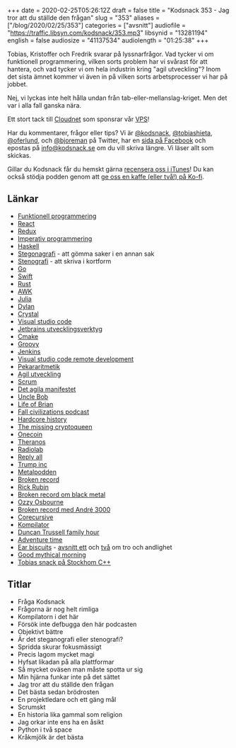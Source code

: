 +++
date = 2020-02-25T05:26:12Z
draft = false
title = "Kodsnack 353 - Jag tror att du ställde den frågan"
slug = "353"
aliases = ["/blog/2020/02/25/353"]
categories = ["avsnitt"]
audiofile = "https://traffic.libsyn.com/kodsnack/353.mp3"
libsynid = "13281194"
english = false
audiosize = "41137534"
audiolength = "01:25:38"
+++

Tobias, Kristoffer och Fredrik svarar på lyssnarfrågor. Vad tycker vi om funktionell programmering, vilken sorts problem har vi svårast för att hantera, och vad tycker vi om hela industrin kring "agil utveckling"? Inom det sista ämnet kommer vi även in på vilken sorts arbetsprocesser vi har på jobbet.

Nej, vi lyckas inte helt hålla undan från tab-eller-mellanslag-kriget. Men det var i alla fall ganska nära.

Ett stort tack till [Cloudnet](http://www.cloudnet.se) som sponsrar vår [VPS](http://en.wikipedia.org/wiki/Virtual_private_server)!

Har du kommentarer, frågor eller tips? Vi är [@kodsnack](https://www.twitter.com/kodsnack), [@tobiashieta](https://www.twitter.com/tobiashieta), [@oferlund](https://www.twitter.com/oferlund), och [@bjoreman](https://www.twitter.com/bjoreman) på Twitter, har en [sida på Facebook](https://www.facebook.com/kodsnack) och epostas på [info@kodsnack.se](mailto:info@kodsnack.se) om du vill skriva längre. Vi läser allt som skickas.

Gillar du Kodsnack får du hemskt gärna [recensera oss i iTunes](http://itunes.apple.com/se/podcast/kodsnack/id561631498?l=en)! Du kan också stödja podden genom att <a href="https://ko-fi.com/kodsnack" rel="payment">ge oss en kaffe (eller två!) på Ko-fi</a>.

## Länkar ##
* [Funktionell programmering](https://en.wikipedia.org/wiki/Functional_programming)
* [React](https://en.wikipedia.org/wiki/React_%28web_framework%29)
* [Redux](https://en.wikipedia.org/wiki/Redux_%28JavaScript_library%29)
* [Imperativ programmering](https://en.wikipedia.org/wiki/Imperative_programming)
* [Haskell](https://en.wikipedia.org/wiki/Haskell_%28programming_language%29)
* [Stegonagrafi](https://en.wikipedia.org/wiki/Steganography) - att gömma saker i en annan sak
* [Stenografi](https://en.wikipedia.org/wiki/Shorthand) - att skriva i kortform
* [Go](https://en.wikipedia.org/wiki/Go_%28programming_language%29)
* [Swift](https://en.wikipedia.org/wiki/Swift_%28programming_language%29)
* [Rust](https://en.wikipedia.org/wiki/Rust_%28programming_language%29)
* [AWK](https://en.wikipedia.org/wiki/AWK)
* [Julia](https://en.wikipedia.org/wiki/Julia_%28programming_language%29)
* [Dylan](https://en.wikipedia.org/wiki/Dylan_%28programming_language%29)
* [Crystal](https://en.wikipedia.org/wiki/Crystal_%28programming_language%29)
* [Visual studio code](https://en.wikipedia.org/wiki/Visual_Studio_Code)
* [Jetbrains utvecklingsverktyg](https://www.jetbrains.com/)
* [Cmake](https://en.wikipedia.org/wiki/CMake)
* [Groovy](https://en.wikipedia.org/wiki/Apache_Groovy)
* [Jenkins](https://en.wikipedia.org/wiki/Jenkins_%28software%29)
* [Visual studio code remote development](https://code.visualstudio.com/docs/remote/remote-overview)
* [Pekararitmetik](https://www.tutorialspoint.com/cprogramming/c_pointer_arithmetic.htm)
* [Agil utveckling](https://en.wikipedia.org/wiki/Agile_software_development)
* [Scrum](https://en.wikipedia.org/wiki/Scrum_%28software_development%29)
* [Det agila manifestet](https://en.wikipedia.org/wiki/Agile_software_development#The_Agile_Manifesto)
* [Uncle Bob](https://en.wikipedia.org/wiki/Robert_C._Martin)
* [Life of Brian](https://en.wikipedia.org/wiki/Monty_Python%27s_Life_of_Brian)
* [Fall civilizations podcast](https://fallofcivilizationspodcast.com/)
* [Hardcore history](https://www.dancarlin.com/hardcore-history-series/)
* [The missing cryptoqueen](https://www.bbc.co.uk/programmes/p07nkd84/episodes/downloads)
* [Onecoin](https://en.wikipedia.org/wiki/OneCoin)
* [Theranos](https://en.wikipedia.org/wiki/Theranos)
* [Radiolab](https://en.wikipedia.org/wiki/Radiolab)
* [Reply all](https://gimletmedia.com/shows/reply-all)
* [Trump inc](https://www.wnycstudios.org/podcasts/trumpinc)
* [Metalpodden](http://metalpodden.se/)
* [Broken record](https://brokenrecordpodcast.com/)
* [Rick Rubin](https://en.wikipedia.org/wiki/Rick_Rubin)
* [Broken record om black metal](https://brokenrecordpodcast.com/2018-2019#/episode-7-dave-hill/)
* [Ozzy Osbourne](https://en.wikipedia.org/wiki/Ozzy_Osbourne)
* [Broken record med André 3000](https://brokenrecordpodcast.com/2018-2019#/episode-13-andre-3000-and-rick-rubin-in-conversation/)
* [Corecursive](https://corecursive.com/)
* [Kompilator](https://kompilator.se/)
* [Duncan Trussell family hour](http://www.duncantrussell.com/)
* [Adventure time](https://en.wikipedia.org/wiki/Adventure_Time)
* [Ear biscuits](https://www.youtube.com/channel/UC8nhd-qEBMmFs-DkhBaQwww) - [avsnitt ett](https://www.youtube.com/watch?v=1qbna6t1bzw) och [två](https://www.youtube.com/watch?v=w1AZhlyoD9s) om tro och andlighet
* [Good mythical morning](https://www.youtube.com/channel/UC4PooiX37Pld1T8J5SYT-SQ)
* [Tobias snack på Stockhom C++](https://www.youtube.com/watch?v=X4pyOtawqjg&t=1192s)

## Titlar ##
* Fråga Kodsnack
* Frågorna är nog helt rimliga
* Kompilatorn i det här
* Försök inte defbugga den här podcasten
* Objektivt bättre
* Är det steganografi eller stenografi?
* Spridda skurar fokusmässigt
* Precis lagom mycket magi
* Hyfsat likadan på alla plattformar
* Så mycket oväsen man måste spotta ur sig
* Min hjärna funkar inte på det sättet
* Jag tror att du ställde den frågan
* Det bästa sedan brödrosten
* En projektledare och ett gäng mål
* Scrumskt
* En historia lika gammal som religion
* Jag orkar inte ens ha en åsikt
* Python i två space
* Kråkmjölk är det bästa